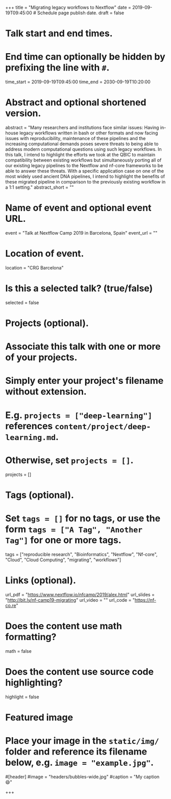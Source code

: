 +++
title = "Migrating legacy workflows to Nextflow"
date = 2019-09-19T09:45:00  # Schedule page publish date.
draft = false

# Talk start and end times.
#   End time can optionally be hidden by prefixing the line with `#`.
time_start = 2019-09-19T09:45:00
time_end = 2030-09-19T10:20:00

# Abstract and optional shortened version.
abstract = "Many researchers and institutions face similar issues: Having in-house legacy workflows written in bash or other formats and now facing issues with reproducibility, maintenance of these pipelines and the increasing computational demands poses severe threats to being able to address modern computational questions using such legacy workflows. In this talk, I intend to highlight the efforts we took at the QBIC to maintain compatibility between existing workflows but simultaneously porting all of our existing legacy pipelines to the Nextflow and nf-core frameworks to be able to answer these threats. With a specific application case on one of the most widely used ancient DNA pipelines, I intend to highlight the benefits of these migrated pipeline in comparison to the previously existing workflow in a 1:1 setting."
abstract_short = ""

# Name of event and optional event URL.
event = "Talk at Nextflow Camp 2019 in Barcelona, Spain"
event_url = ""

# Location of event.
location = "CRG Barcelona"

# Is this a selected talk? (true/false)
selected = false

# Projects (optional).
#   Associate this talk with one or more of your projects.
#   Simply enter your project's filename without extension.
#   E.g. `projects = ["deep-learning"]` references `content/project/deep-learning.md`.
#   Otherwise, set `projects = []`.
projects = []

# Tags (optional).
#   Set `tags = []` for no tags, or use the form `tags = ["A Tag", "Another Tag"]` for one or more tags.
tags = ["reproducible research", "Bioinformatics", "Nextflow", "Nf-core", "Cloud", "Cloud Computing", "migrating", "workflows"]

# Links (optional).
url_pdf = "https://www.nextflow.io/nfcamp/2019/alex.html"
url_slides = "http://bit.ly/nf-camp19-migrating"
url_video = ""
url_code = "https://nf-co.re"

# Does the content use math formatting?
math = false

# Does the content use source code highlighting?
highlight = false

# Featured image
# Place your image in the `static/img/` folder and reference its filename below, e.g. `image = "example.jpg"`.
#[header]
#image = "headers/bubbles-wide.jpg"
#caption = "My caption :smile:"

+++
